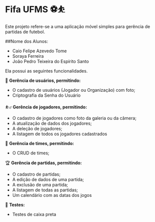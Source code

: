 # Fifa UFMS ⚽️⛹️
Este projeto refere-se a uma aplicação móvel simples para gerência de partidas de futebol.

##Nome dos Alunos:
- Caio Felipe Azevedo Tome
- Soraya Ferreira
- João Pedro Teixeira do Espírito Santo

Ela possui as seguintes funcionalidades.

👥 **Gerência de usuários, permitindo:**
  - O cadastro de usuários (Jogador ou Organização) com foto;
  - Criptografia da Senha do Usuário

⛹️‍♂️ **Gerência de jogadores, permitindo:**
  - O cadastro de jogadores como foto da galeria ou da câmera;
  - A atualização de dados dos jogadores;
  - A deleção de jogadores;
  - A listagem de todos os jogadores cadastrados

🤼 **Gerência de times, permitindo:**
  - O CRUD de times;

🏆️ **Gerência de partidas, permitindo:**
  - O cadastro de partidas;
  - A edição de dados de uma partida;
  - A exclusão de uma partida;
  - A listagem de todas as partidas;
  - Um calendário com as datas dos jogos

📑 **Testes:**
- Testes de caixa preta
